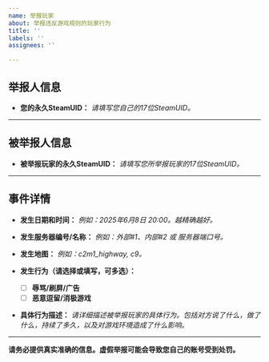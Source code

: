```yaml
---
name: 举报玩家
about: 举报违反游戏规则的玩家行为
title: ''
labels: ''
assignees: ''

---
```


## 举报人信息

* **您的永久SteamUID：**
    _请填写您自己的17位SteamUID。_

---

## 被举报人信息

* **被举报玩家的永久SteamUID：**
    _请填写您所举报玩家的17位SteamUID。_

---

## 事件详情

* **发生日期和时间：**
    _例如：2025年6月8日 20:00。越精确越好。_

* **发生服务器编号/名称：**
    _例如：外部#1、内部#2 或 服务器端口号。_

* **发生地图：**
    _例如：c2m1_highway, c9。_

* **发生行为（请选择或填写，可多选）：**
    * [ ] **辱骂/刷屏/广告**
    * [ ] **恶意逗留/消极游戏**

* **具体行为描述：**
    _请详细描述被举报玩家的具体行为。包括对方说了什么，做了什么，持续了多久，以及对游戏环境造成了什么影响。_

---
  
**请务必提供真实准确的信息。虚假举报可能会导致您自己的账号受到处罚。**
